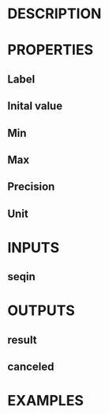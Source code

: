 # DESCRIPTION

# PROPERTIES

## Label

## Inital value

## Min

## Max

## Precision

## Unit

# INPUTS

## seqin

# OUTPUTS

## result

## canceled

# EXAMPLES
